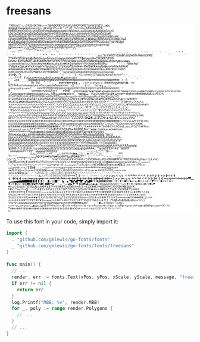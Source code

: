 # freesans

![freesans](freesans.png)

To use this font in your code, simply import it:

```go
import (
  . "github.com/gmlewis/go-fonts/fonts"
  _ "github.com/gmlewis/go-fonts/fonts/freesans"
)

func main() {
  // ...
  render, err := fonts.Text(xPos, yPos, xScale, yScale, message, "freesans", Center)
  if err != nil {
    return err
  }
  log.Printf("MBB: %v", render.MBB)
  for _, poly := range render.Polygons {
    // ...
  }
  // ...
}
```
